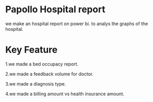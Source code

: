 # Papollo Hospital report
we make an hospital report on power bi. to analys the graphs of the hospital.

# Key Feature
1.we made a bed occupacy report.


2.we made a feedback volume for doctor.


3.we made a diagnosis type.


4.we made a billing amount vs health insurance amount.
